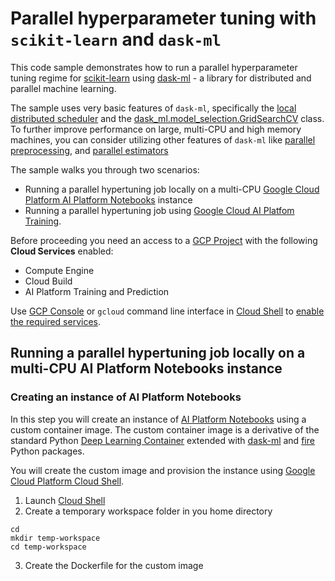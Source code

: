 # Parallel hyperparameter tuning with `scikit-learn` and `dask-ml`

This code sample demonstrates how to run a parallel hyperparameter tuning regime for [scikit-learn](https://scikit-learn.org/stable/) using [dask-ml](https://ml.dask.org/index.html) - a library for distributed and parallel machine learning.

The sample uses very basic features of `dask-ml`, specifically the [local distributed scheduler](https://docs.dask.org/en/latest/setup/single-distributed.html) and the [dask_ml.model_selection.GridSearchCV](https://ml.dask.org/hyper-parameter-search.html) class. To further improve performance on large, multi-CPU and high memory machines, you can consider utilizing other features of `dask-ml` like [parallel preprocessing](https://ml.dask.org/preprocessing.html), and [parallel estimators](https://ml.dask.org/glm.html)

The sample walks you through two scenarios:
- Running a parallel hypertuning job locally on a multi-CPU [Google Cloud Platform AI Platform Notebooks](https://cloud.google.com/ai-platform-notebooks) instance
- Running a parallel hypertuning job using [Google Cloud AI Platfom Training](https://cloud.google.com/ai-platform/training/docs/overview).

Before proceeding you need an access to a [GCP Project](https://cloud.google.com/docs/overview) with the following **Cloud Services** enabled:
- Compute Engine
- Cloud Build
- AI Platform Training and Prediction

Use [GCP Console](https://console.cloud.google.com/) or `gcloud` command line interface in [Cloud Shell](https://cloud.google.com/shell/docs/) to [enable the required services](https://cloud.google.com/service-usage/docs/enable-disable). 

## Running a parallel hypertuning job locally on a multi-CPU AI Platform Notebooks instance

### Creating an instance of AI Platform Notebooks 
In this step you will create an instance of [AI Platform Notebooks](https://cloud.google.com/ai-platform-notebooks) using a custom container image. The custom container image is a derivative of the standard Python [Deep Learning Container](https://cloud.google.com/ai-platform/deep-learning-containers/) extended with [dask-ml](https://pypi.org/project/dask-ml/) and [fire](https://google.github.io/python-fire/guide/) Python packages.

You will create the custom image and provision the instance using [Google Cloud Platform Cloud Shell](https://cloud.google.com/shell).

1. Launch [Cloud Shell](https://cloud.google.com/shell/docs/launching-cloud-shell)
2. Create a temporary workspace folder in you home directory
```
cd
mkdir temp-workspace
cd temp-workspace
```
3. Create the Dockerfile for the custom image
```

```

